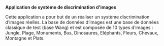 **Application de système de discrimination d'images**

Cette application a pour but de un réaliser un système discrimination d’images réelles. La base de données
d’images est une base de données classique de test (base Wang) et est composée de 10 types d’images : Jungle,
Plage, Monuments, Bus, Dinosaures, Eléphants, Fleurs, Chevaux, Montagne et Plats.

